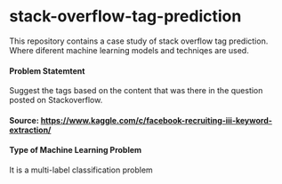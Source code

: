 # stack-overflow-tag-prediction
This repository contains a case study of stack overflow tag prediction. Where diferent machine learning models and techniqes are used.
#### Problem Statemtent

Suggest the tags based on the content that was there in the question posted on Stackoverflow. 

#### Source: https://www.kaggle.com/c/facebook-recruiting-iii-keyword-extraction/

#### Type of Machine Learning Problem

It is a multi-label classification problem 
